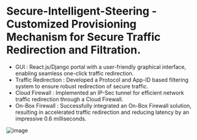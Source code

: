 # Secure-Intelligent-Steering - Customized Provisioning Mechanism for Secure Traffic Redirection and Filtration.

* GUI : React.js/Django portal with a user-friendly graphical interface, enabling seamless one-click traffic redirection.
* Traffic Redirection : Developed a Protocol and App-ID based filtering system to ensure robust redirection of secure traffic.
* Cloud Firewall : Implemented an IP-Sec tunnel for efficient network traffic redirection through a Cloud Firewall.
* On-Box Firewall : Successfully integrated an On-Box Firewall solution, resulting in accelerated traffic redirection and reducing latency by an impressive 0.6 milliseconds.

![image]()
